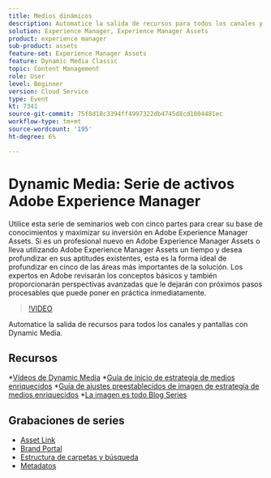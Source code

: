 ```yaml
---
title: Medios dinámicos
description: Automatice la salida de recursos para todos los canales y pantallas
solution: Experience Manager, Experience Manager Assets
product: experience manager
sub-product: assets
feature-set: Experience Manager Assets
feature: Dynamic Media Classic
topic: Content Management
role: User
level: Beginner
version: Cloud Service
type: Event
kt: 7341
source-git-commit: 75f8d18c3394ff4997322db4745d8cd1004481ec
workflow-type: tm+mt
source-wordcount: '195'
ht-degree: 6%

---
```


# Dynamic Media: Serie de activos Adobe Experience Manager

Utilice esta serie de seminarios web con cinco partes para crear su base de conocimientos y maximizar su inversión en Adobe Experience Manager Assets. Si es un profesional nuevo en Adobe Experience Manager Assets o lleva utilizando Adobe Experience Manager Assets un tiempo y desea profundizar en sus aptitudes existentes, esta es la forma ideal de profundizar en cinco de las áreas más importantes de la solución. Los expertos en Adobe revisarán los conceptos básicos y también proporcionarán perspectivas avanzadas que le dejarán con próximos pasos procesables que puede poner en práctica inmediatamente.

>[!VIDEO](https://video.tv.adobe.com/v/332132/?quality=12&learn=on&hidetitle=true)

Automatice la salida de recursos para todos los canales y pantallas con Dynamic Media.

## Recursos

*[Vídeos de Dynamic Media](https://experienceleague.adobe.com/docs/experience-manager-learn/assets/dynamic-media/dynamic-media-overview-feature-video-use.html#dynamic-media)
*[Guía de inicio de estrategia de medios enriquecidos](https://www.adobe.com/content/dam/www/us/en/experience-manager/pdfs/dynamic-media-kickstart-guide-2019.pdf)
*[Guía de ajustes preestablecidos de imagen de estrategia de medios enriquecidos](https://www.adobe.com/content/dam/www/us/en/experience-manager/pdfs/dynamic-media-image-preset-guide.pdf)
*[La imagen es todo Blog Series](https://business.adobe.com/blog/basics/image-is-everything-part-1-has-your-rich-media-strategy-expired)

## Grabaciones de series

* [Asset Link](asset-link.md)
* [Brand Portal](brand-portal.md)
* [Estructura de carpetas y búsqueda](folder-structure-search.md)
* [Metadatos](metadata.md)

